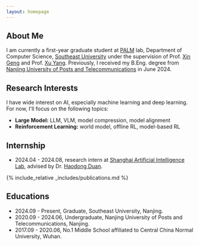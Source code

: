 ```yaml
---
layout: homepage
---
```


## About Me

I am currently a first-year graduate student at [PALM](https://palm.seu.edu.cn/) lab, Department of Computer Science, [Southeast University](https://www.seu.edu.cn/) under the supervision of Prof. [Xin Geng](https://cse.seu.edu.cn/2019/0102/c23024a257021/page.psp) and Prof. [Xu Yang](https://yangxuntu.github.io/). Previously, I received my B.Eng. degree from [Nanjing University of Posts and Telecommunications](https://www.njupt.edu.cn/) in June 2024.

## Research Interests
I have wide interest on AI, especially machine learning and deep learning. For now, I'll focus on the following topics:

- **Large Model:** LLM, VLM, model compression, model alignment
- **Reinforcement Learning:** world model, offline RL, model-based RL

## Internship

- 2024.04 - 2024.08, research intern at [Shanghai Artificial Intelligence Lab](https://www.shlab.org.cn), advised by Dr. [Haodong Duan](https://kennymckormick.github.io/).

{% include_relative _includes/publications.md %}

## Educations

- 2024.09 - Present, Graduate, Southeast University, Nanjing.
- 2020.09 - 2024.06, Undergraduate, Nanjing University of Posts and Telecommunications, Nanjing. 
- 2017.09 - 2020.06, No.1 Middle School affiliated to Central China Normal University, Wuhan.